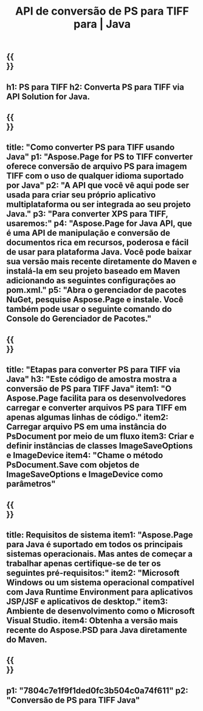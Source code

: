 ﻿---
translation: true
template: /_templates/_conversion-child-java.md
title: API de conversão de PS para TIFF para | Java
url: /java/conversion/ps-to-tiff/
description: Exemplo de código de conversão Java para formato PS para arquivo TIFF. Use este código de exemplo para converter PS para TIFF em qualquer aplicativo baseado em Java Web ou Desktop.
informat: PS
outformat: TIFF
otherformats: XPS EPS
---

{{<section banner>}}
---
h1: PS para TIFF
h2: Converta PS para TIFF via API Solution for Java.
---

{{<section overview>}}
---
title: "Como converter PS para TIFF usando Java"
p1: "Aspose.Page for PS to TIFF converter oferece conversão de arquivo PS para imagem TIFF com o uso de qualquer idioma suportado por Java"
p2: "A API que você vê aqui pode ser usada para criar seu próprio aplicativo multiplataforma ou ser integrada ao seu projeto Java."
p3: "Para converter XPS para TIFF, usaremos:"
p4: "Aspose.Page for Java API, que é uma API de manipulação e conversão de documentos rica em recursos, poderosa e fácil de usar para plataforma Java. Você pode baixar sua versão mais recente diretamente do Maven e instalá-la em seu projeto baseado em Maven adicionando as seguintes configurações ao pom.xml."
p5: "Abra o gerenciador de pacotes NuGet, pesquise Aspose.Page e instale. Você também pode usar o seguinte comando do Console do Gerenciador de Pacotes."
---

{{<section feature1>}}
---
title: "Etapas para converter PS para TIFF via Java"
h3: "Este código de amostra mostra a conversão de PS para TIFF Java"
item1: "O Aspose.Page facilita para os desenvolvedores carregar e converter arquivos PS para TIFF em apenas algumas linhas de código."
item2: Carregar arquivo PS em uma instância do PsDocument por meio de um fluxo
item3: Criar e definir instâncias de classes ImageSaveOptions e ImageDevice
item4: "Chame o método PsDocument.Save com objetos de ImageSaveOptions e ImageDevice como parâmetros"
---

{{<section feature2>}}
---
title: Requisitos de sistema
item1: "Aspose.Page para Java é suportado em todos os principais sistemas operacionais. Mas antes de começar a trabalhar apenas certifique-se de ter os seguintes pré-requisitos:"
item2: "Microsoft Windows ou um sistema operacional compatível com Java Runtime Environment para aplicativos JSP/JSF e aplicativos de desktop."
item3: Ambiente de desenvolvimento como o Microsoft Visual Studio.
item4: Obtenha a versão mais recente do Aspose.PSD para Java diretamente do Maven.
---

{{<section gist>}}
---
p1: "7804c7e1f9f1ded0fc3b504c0a74f611"
p2: "Conversão de PS para TIFF Java"
---
